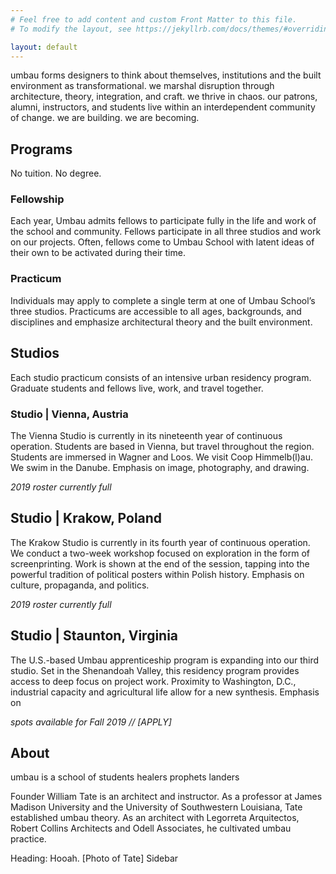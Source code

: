 ```yaml
---
# Feel free to add content and custom Front Matter to this file.
# To modify the layout, see https://jekyllrb.com/docs/themes/#overriding-theme-defaults

layout: default
---
```


umbau forms designers to think about themselves, institutions and the built environment as transformational. we marshal disruption through architecture, theory, integration, and craft. we thrive in chaos. our patrons, alumni, instructors, and students live within an interdependent community of change. we are building. we are becoming.

## Programs

No tuition.
No degree.


### Fellowship
Each year, Umbau admits fellows to participate fully in the life and work of the school and community. Fellows participate in all three studios and work on our projects. Often, fellows come to Umbau School with latent ideas of their own to be activated during their time.

### Practicum
Individuals may apply to complete a single term at one of Umbau School’s three studios. Practicums are accessible to all ages, backgrounds, and disciplines and emphasize architectural theory and the built environment.



## Studios

Each studio practicum consists of an intensive urban residency program. Graduate students and fellows live, work, and travel together.

### Studio |  Vienna, Austria
The Vienna Studio is currently in its nineteenth year of continuous operation. Students are based in Vienna, but travel throughout the region. Students are immersed in Wagner and Loos. We visit Coop Himmelb(l)au. We swim in the Danube. Emphasis on image, photography, and drawing.

_2019 roster currently full_

## Studio |  Krakow, Poland
The Krakow Studio is currently in its fourth year of continuous operation. We conduct a two-week workshop focused on exploration in the form of screenprinting. Work is shown at the end of the session, tapping into the powerful tradition of political posters within Polish history. Emphasis on culture, propaganda, and politics.

_2019 roster currently full_

## Studio |  Staunton, Virginia
The U.S.-based Umbau apprenticeship program is expanding into our third studio. Set in the Shenandoah Valley, this residency program provides access to deep focus on project work. Proximity to Washington, D.C., industrial capacity and agricultural life allow for a new synthesis. Emphasis on 

_spots available for Fall 2019 // [APPLY]_



## About

umbau is a school of
students
healers
prophets
landers

Founder William Tate is an architect and instructor. As a professor at James Madison University and the University of Southwestern Louisiana, Tate established umbau theory. As an architect with Legorreta Arquitectos, Robert Collins Architects and Odell Associates, he cultivated umbau practice.

Heading: Hooah. [Photo of Tate] Sidebar
